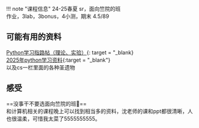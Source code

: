 !!! note "课程信息"
    24-25春夏 sr，面向竺院的班  
    作业，3lab，3bonus，4小测，期末
    4.5/89

## 可能有用的资料
[Python学习指路帖（理论、实验）](https://www.cc98.org/topic/6100583 ){: target = "_blank}  
[2025年python学习资料](http://py24.fr.to/){:target = "_blank"}  
以及cs一栏里面的各种圣遗物  

## 感受
==没事干不要选面向竺院的班🤡==  
和计算机相关的课程晚上可以找到相当多的资料，沈老师的课和ppt都很清晰，人也很温柔，可惜我太菜了5555555555。